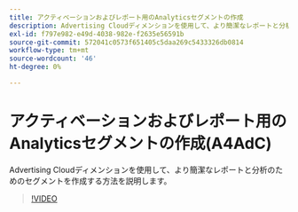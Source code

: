 ```yaml
---
title: アクティベーションおよびレポート用のAnalyticsセグメントの作成
description: Advertising Cloudディメンションを使用して、より簡潔なレポートと分析のためのセグメントを作成する方法を説明します。
exl-id: f797e982-e49d-4038-982e-f2635e56591b
source-git-commit: 572041c0573f651405c5daa269c5433326db0814
workflow-type: tm+mt
source-wordcount: '46'
ht-degree: 0%

---
```


# アクティベーションおよびレポート用のAnalyticsセグメントの作成(A4AdC)

Advertising Cloudディメンションを使用して、より簡潔なレポートと分析のためのセグメントを作成する方法を説明します。

>[!VIDEO](https://video.tv.adobe.com/v/33916)
